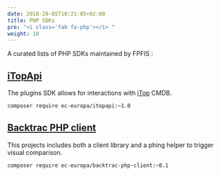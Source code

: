 ```yaml
---
date: 2018-20-05T10:21:05+02:00
title: PHP SDKs
pre: "<i class='fab fa-php'></i> "
weight: 10
---
```


A curated lists of PHP SDKs maintained by FPFIS :

## [iTopApi](/php-sdks/itopapi)

The plugins SDK allows for interactions with [iTop](http://www.combodo.com/itop) CMDB.

```sh
composer require ec-europa/itopapi:~1.0
```

## [Backtrac PHP client](https://github.com/ec-europa/backtrac-php-client)

This projects includes both a client library and a phing helper to trigger visual comparison.

```sh
composer require ec-europa/backtrac-php-client:~0.1
```
